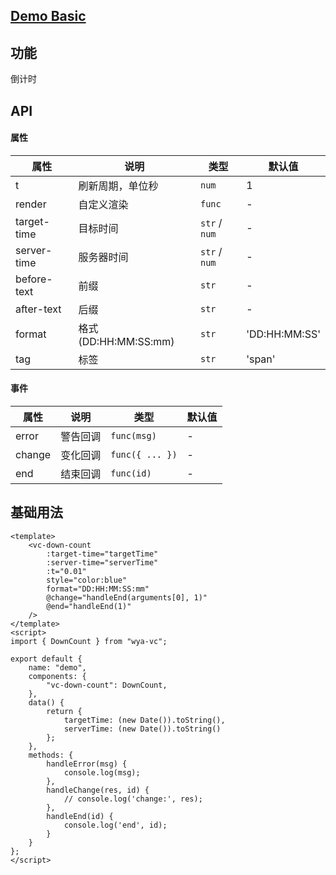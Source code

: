 ## [Demo Basic](https://wya-team.github.io/wya-vc/dist/web/down-count/basic.html)
## 功能
倒计时

## API

#### 属性

属性 | 说明 | 类型 | 默认值
---|---|---|---
t | 刷新周期，单位秒 | `num`	| 1		
render | 自定义渲染 | `func` | -
target-time	| 目标时间 | `str` / `num` |	-
server-time	| 服务器时间 | `str` / `num` | -	
before-text	| 前缀 | `str` |	-
after-text	| 后缀 | `str` | -
format | 格式(DD:HH:MM:SS:mm) | `str` | 'DD:HH:MM:SS'
tag | 标签 | `str` | 'span'


#### 事件

属性 | 说明 | 类型 | 默认值
---|---|---|---
error | 警告回调 | `func(msg)` | -
change | 变化回调 | `func({ ... })` | -
end	| 结束回调 | `func(id)` |	 -
			

## 基础用法

```vue
<template>
	<vc-down-count 
		:target-time="targetTime" 
		:server-time="serverTime"
		:t="0.01" 
		style="color:blue"
		format="DD:HH:MM:SS:mm"
		@change="handleEnd(arguments[0], 1)"
		@end="handleEnd(1)"
	/> 
</template>
<script>
import { DownCount } from "wya-vc";

export default {
	name: "demo",
	components: {
		"vc-down-count": DownCount,	
	},
	data() {
		return {
			targetTime: (new Date()).toString(),
			serverTime: (new Date()).toString()
		};
	},
	methods: {
		handleError(msg) {
			console.log(msg);
		},
		handleChange(res, id) {
			// console.log('change:', res);
		},
		handleEnd(id) {
			console.log('end', id);
		}
	}
};
</script>
```
